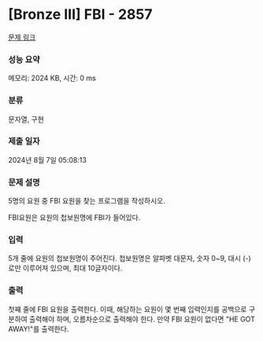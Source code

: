 # [Bronze III] FBI - 2857 

[문제 링크](https://www.acmicpc.net/problem/2857) 

### 성능 요약

메모리: 2024 KB, 시간: 0 ms

### 분류

문자열, 구현

### 제출 일자

2024년 8월 7일 05:08:13

### 문제 설명

<p>5명의 요원 중 FBI 요원을 찾는 프로그램을 작성하시오.</p>

<p>FBI요원은 요원의 첩보원명에 FBI가 들어있다. </p>

### 입력 

 <p>5개 줄에 요원의 첩보원명이 주어진다. 첩보원명은 알파벳 대문자, 숫자 0~9, 대시 (-)로만 이루어져 있으며, 최대 10글자이다.</p>

### 출력 

 <p>첫째 줄에 FBI 요원을 출력한다. 이때, 해당하는 요원이 몇 번째 입력인지를 공백으로 구분하여 출력해야 하며, 오름차순으로 출력해야 한다. 만약 FBI 요원이 없다면 "HE GOT AWAY!"를 출력한다.</p>

